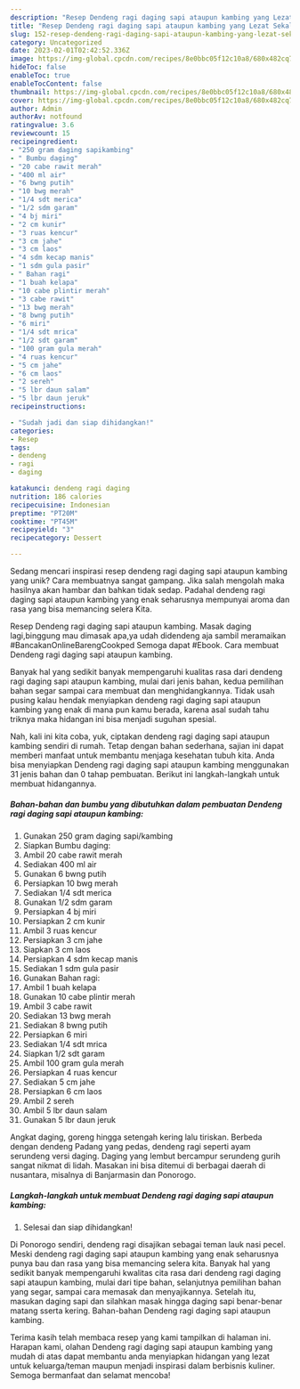 ```yaml
---
description: "Resep Dendeng ragi daging sapi ataupun kambing yang Lezat Sekali"
title: "Resep Dendeng ragi daging sapi ataupun kambing yang Lezat Sekali"
slug: 152-resep-dendeng-ragi-daging-sapi-ataupun-kambing-yang-lezat-sekali
category: Uncategorized
date: 2023-02-01T02:42:52.336Z
image: https://img-global.cpcdn.com/recipes/8e0bbc05f12c10a8/680x482cq70/dendeng-ragi-daging-sapi-ataupun-kambing-foto-resep-utama.jpg
hideToc: false
enableToc: true
enableTocContent: false
thumbnail: https://img-global.cpcdn.com/recipes/8e0bbc05f12c10a8/680x482cq70/dendeng-ragi-daging-sapi-ataupun-kambing-foto-resep-utama.jpg
cover: https://img-global.cpcdn.com/recipes/8e0bbc05f12c10a8/680x482cq70/dendeng-ragi-daging-sapi-ataupun-kambing-foto-resep-utama.jpg
author: Admin
authorAv: notfound
ratingvalue: 3.6
reviewcount: 15
recipeingredient:
- "250 gram daging sapikambing"
- " Bumbu daging"
- "20 cabe rawit merah"
- "400 ml air"
- "6 bwng putih"
- "10 bwg merah"
- "1/4 sdt merica"
- "1/2 sdm garam"
- "4 bj miri"
- "2 cm kunir"
- "3 ruas kencur"
- "3 cm jahe"
- "3 cm laos"
- "4 sdm kecap manis"
- "1 sdm gula pasir"
- " Bahan ragi"
- "1 buah kelapa"
- "10 cabe plintir merah"
- "3 cabe rawit"
- "13 bwg merah"
- "8 bwng putih"
- "6 miri"
- "1/4 sdt mrica"
- "1/2 sdt garam"
- "100 gram gula merah"
- "4 ruas kencur"
- "5 cm jahe"
- "6 cm laos"
- "2 sereh"
- "5 lbr daun salam"
- "5 lbr daun jeruk"
recipeinstructions:

- "Sudah jadi dan siap dihidangkan!"
categories:
- Resep
tags:
- dendeng
- ragi
- daging

katakunci: dendeng ragi daging 
nutrition: 186 calories
recipecuisine: Indonesian
preptime: "PT20M"
cooktime: "PT45M"
recipeyield: "3"
recipecategory: Dessert

---
```





Sedang mencari inspirasi resep dendeng ragi daging sapi ataupun kambing yang unik? Cara membuatnya sangat gampang. Jika salah mengolah maka hasilnya akan hambar dan bahkan tidak sedap. Padahal dendeng ragi daging sapi ataupun kambing yang enak seharusnya mempunyai aroma dan rasa yang bisa memancing selera Kita.





Resep Dendeng ragi daging sapi ataupun kambing. Masak daging lagi,binggung mau dimasak apa,ya udah didendeng aja sambil meramaikan #BancakanOnlineBarengCookped Semoga dapat #Ebook. Cara membuat Dendeng ragi daging sapi ataupun kambing.

Banyak hal yang sedikit banyak mempengaruhi kualitas rasa dari dendeng ragi daging sapi ataupun kambing, mulai dari jenis bahan, kedua pemilihan bahan segar sampai cara membuat dan menghidangkannya. Tidak usah pusing kalau hendak menyiapkan dendeng ragi daging sapi ataupun kambing yang enak di mana pun kamu berada, karena asal sudah tahu triknya maka hidangan ini bisa menjadi suguhan spesial.






Nah, kali ini kita coba, yuk, ciptakan dendeng ragi daging sapi ataupun kambing sendiri di rumah. Tetap dengan bahan sederhana, sajian ini dapat memberi manfaat untuk membantu menjaga kesehatan tubuh kita. Anda bisa menyiapkan Dendeng ragi daging sapi ataupun kambing menggunakan 31 jenis bahan dan 0 tahap pembuatan. Berikut ini langkah-langkah untuk membuat hidangannya.

<!--inarticleads1-->

##### Bahan-bahan dan bumbu yang dibutuhkan dalam pembuatan Dendeng ragi daging sapi ataupun kambing:

1. Gunakan 250 gram daging sapi/kambing
1. Siapkan  Bumbu daging:
1. Ambil 20 cabe rawit merah
1. Sediakan 400 ml air
1. Gunakan 6 bwng putih
1. Persiapkan 10 bwg merah
1. Sediakan 1/4 sdt merica
1. Gunakan 1/2 sdm garam
1. Persiapkan 4 bj miri
1. Persiapkan 2 cm kunir
1. Ambil 3 ruas kencur
1. Persiapkan 3 cm jahe
1. Siapkan 3 cm laos
1. Persiapkan 4 sdm kecap manis
1. Sediakan 1 sdm gula pasir
1. Gunakan  Bahan ragi:
1. Ambil 1 buah kelapa
1. Gunakan 10 cabe plintir merah
1. Ambil 3 cabe rawit
1. Sediakan 13 bwg merah
1. Sediakan 8 bwng putih
1. Persiapkan 6 miri
1. Sediakan 1/4 sdt mrica
1. Siapkan 1/2 sdt garam
1. Ambil 100 gram gula merah
1. Persiapkan 4 ruas kencur
1. Sediakan 5 cm jahe
1. Persiapkan 6 cm laos
1. Ambil 2 sereh
1. Ambil 5 lbr daun salam
1. Gunakan 5 lbr daun jeruk


Angkat daging, goreng hingga setengah kering lalu tiriskan. Berbeda dengan dendeng Padang yang pedas, dendeng ragi seperti ayam serundeng versi daging. Daging yang lembut bercampur serundeng gurih sangat nikmat di lidah. Masakan ini bisa ditemui di berbagai daerah di nusantara, misalnya di Banjarmasin dan Ponorogo. 

<!--inarticleads2-->

##### Langkah-langkah untuk membuat Dendeng ragi daging sapi ataupun kambing:


1. Selesai dan siap dihidangkan!

Di Ponorogo sendiri, dendeng ragi disajikan sebagai teman lauk nasi pecel. Meski dendeng ragi daging sapi ataupun kambing yang enak seharusnya punya bau dan rasa yang bisa memancing selera kita. Banyak hal yang sedikit banyak mempengaruhi kwalitas cita rasa dari dendeng ragi daging sapi ataupun kambing, mulai dari tipe bahan, selanjutnya pemilihan bahan yang segar, sampai cara memasak dan menyajikannya. Setelah itu, masukan daging sapi dan silahkan masak hingga daging sapi benar-benar matang sserta kering. Bahan-bahan Dendeng ragi daging sapi ataupun kambing. 

Terima kasih telah membaca resep yang kami tampilkan di halaman ini. Harapan kami, olahan Dendeng ragi daging sapi ataupun kambing yang mudah di atas dapat membantu anda menyiapkan hidangan yang lezat untuk keluarga/teman maupun menjadi inspirasi dalam berbisnis kuliner. Semoga bermanfaat dan selamat mencoba!
